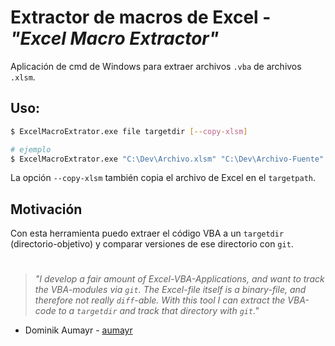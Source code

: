 # Extractor de macros de Excel - *"Excel Macro Extractor"*

Aplicación de cmd de Windows para extraer archivos `.vba` de archivos `.xlsm`.


## Uso:

~~~ sh
$ ExcelMacroExtrator.exe file targetdir [--copy-xlsm]

# ejemplo
$ ExcelMacroExtrator.exe "C:\Dev\Archivo.xlsm" "C:\Dev\Archivo-Fuente" --copy-xlsm
~~~

La opción `--copy-xlsm` también copia el archivo de Excel en el `targetpath`. 

## Motivación
Con esta herramienta puedo extraer el código VBA a un `targetdir` (directorio-objetivo) y comparar versiones de ese directorio con `git`.
#

>*"I develop a fair amount of Excel-VBA-Applications, and want to track the VBA-modules via `git`. The Excel-file itself is a binary-file, and therefore not really `diff`-able. With this tool I can extract the VBA-code to a `targetdir` and track that directory with `git`."*
- Dominik Aumayr - [aumayr](https://github.com/aumayr "Perfil GitHub")
